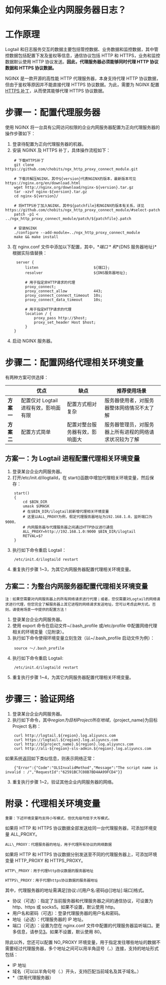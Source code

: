 # 如何采集企业内网服务器日志？

# 工作原理

Logtail 和日志服务交互的数据主要包括管控数据、业务数据和监控数据，其中管控数据包括配置下发及鉴权等信息，通信协议包括 HTTP 和 HTTPS，业务和监控数据默认使用 HTTP 协议发送。**因此，代理服务器必须能够同时代理 HTTP 协议数据和 HTTPS 协议数据。**

NGINX 是一款开源的高性能 HTTP 代理服务器，本身支持代理 HTTP 协议数据，但由于鉴权等原因并不能直接代理 HTTPS 协议数据。为此，需要为 NGINX 配置[HTTPS 补丁](https://github.com/chobits/ngx_http_proxy_connect_module)，从而使其能够代理 HTTPS 协议数据。

# 步骤一：配置代理服务器

使用 NGINX 将一台具有公网访问权限的企业内网服务器配置为正向代理服务器的操作步骤如下：

1.  登录待配置为正向代理服务器的机器。
2.  安装 NGINX 及 HTTPS 补丁，具体操作流程如下：

```
    # 下载HTTPS补丁
    git clone https://github.com/chobits/ngx_http_proxy_connect_module.git

    # 下载并解压NGINX，其中${version}代表NGINX的版本，最新版本可见https://nginx.org/en/download.html
    wget http://nginx.org/download/nginx-${version}.tar.gz
    tar -xzvf nginx-${version}.tar.gz
    cd nginx-${version}/

    # 将HTTPS补丁加入NGINX，其中${patchfile}和NGINX的版本有关系，详见https://github.com/chobits/ngx_http_proxy_connect_module/#select-patch
    patch -p1 < ../ngx_http_proxy_connect_module/patch/${patchfile}.patch

    # 安装NGINX
    ./configure --add-module=../ngx_http_proxy_connect_module
    make && make install
```

3.  在 nginx.conf 文件中添加以下配置，其中，*${端口}*和*${DNS 服务器地址}*根据实际值替换：

```
     server {
         listen                         ${端口};
         resolver                       ${DNS服务器地址};

         # 用于指定非HTTP请求的代理
         proxy_connect;
         proxy_connect_allow            443;
         proxy_connect_connect_timeout  10s;
         proxy_connect_data_timeout     10s;

         # 用于指定HTTP请求的代理
         location / {
             proxy_pass http://$host;
             proxy_set_header Host $host;
         }
    }
```

4.  启动 NGINX 服务器。

# 步骤二：配置网络代理相关环境变量

有两种方案可供选择：

|            | **优点**                              | **缺点**                       | **推荐使用场景**                                       |
| ---------- | ------------------------------------- | ------------------------------ | ------------------------------------------------------ |
| **方案一** | 配置仅对 Logtail 进程有效，影响面有限 | 配置方式相对复杂               | 服务器使用者，对服务器整体网络情况不太了解             |
| **方案二** | 配置方式简单                          | 配置对整台服务器有效，影响面大 | 服务器管理员，对服务器上所有进程的网络请求状况较为了解 |

## 方案一：为 Logtail 进程配置代理相关环境变量

1.  登录某台企业内网服务器。
2.  打开/etc/init.d/ilogtaild，在 start()函数中增加代理相关环境变量，然后保存：

```
    start()
    {
        cd $BIN_DIR
        umask $UMASK
        # 在$BIN_DIR/ilogtail前新增代理相关环境变量
        # 这里以ALL_PROXY为例，假定代理服务器地址为192.168.1.0，监听端口为9000，
        # 内网服务器与代理服务器之间通过HTTP协议进行通信
        ALL_PROXY=http://192.168.1.0:9000 $BIN_DIR/ilogtail
        RETVAL=$?
    }
```

3.  执行如下命令重启 Logtail：

```
    /etc/init.d/ilogtaild restart
```

4.  重复执行步骤 1~3，为其它内网服务器配置代理相关环境变量。

## 方案二：为整台内网服务器配置代理相关环境变量

```
注：如果您需要对内网服务器上的所有网络请求进行代理；或者，您仅需要对Logtail的网络请求进行代理，但您完全了解服务器上其它进程的网络请求发送地址，您可以考虑此种方式。否则，请使用场景一中提供的配置方法！
```

1.  登录某台企业内网服务器。
2.  使用 export 命令在启动文件~/.bash_profile 或/etc/profile 中配置网络代理相关的环境变量（见附录）。
3.  执行如下命令使得环境变量立刻生效（以~/.bash_profile 启动文件为例）：

```
    source ～/.bash_profile
```

4.  执行如下命令重启 Logtail:

```
    /etc/init.d/ilogtaild restart
```

5.  重复执行步骤 1~4，为其它内网服务器配置代理相关环境变量。

# 步骤三：验证网络

1.  登录某台企业内网服务器。
2.  执行如下命令，其中${region}为目标Project所在地域，${project_name}为目标 Project 名称：

```
    curl http://logtail.${region}.log.aliyuncs.com
    curl https://logtail.${region}.log.aliyuncs.com
    curl http://${project_name}.${region}.log.aliyuncs.com
    curl http://ali-${region}-sls-admin.${region}.log.aliyuncs.com
```

如果系统返回如下类似信息，则表示网络正常：

```
    {"Error":{"Code":"OLSInvalidMethod","Message":"The script name is invalid : /","RequestId":"62591BC7C08B7BD4AA99FCD4"}}
```

3.  重复执行步骤 1~2，验证其他企业内网服务器的网络。

# 附录：代理相关环境变量

```
重要：下述环境变量均支持小写模式，但优先级均低于大写模式。
```

如果将 HTTP 和 HTTPS 协议数据全部发送给同一台代理服务器，可添加环境变量 ALL_PROXY。

```
ALL\_PROXY：代理服务器的地址，用于代理所有协议的网络数据
```

如果将 HTTP 和 HTTPS 协议数据分别发送至不同的代理服务器上，可添加环境变量 HTTP_PROXY 和 HTTPS_PROXY。

```
HTTP\_PROXY：用于代理http协议数据的服务器地址

HTTPS\_PROXY：用于代理https协议数据的服务器地址
```

其中，代理服务器的地址需满足\[协议://\[用户名:密码@\]\]地址\[:端口\]格式。

- 协议（可选）：指定了当前服务器和代理服务器之间的通信协议，可设置为 http、https 或 socks5。如果不设置，默认使用 http。
- 用户名和密码（可选）：登录代理服务器的用户名和密码。
- 地址（必选）：代理服务器的 IP 地址。
- 端口（可选）：设置为您在 nginx.conf 文件中配置的代理服务器监听端口。更多信息，请参见[3](https://help.aliyun.com/document_detail/217488.html?spm=a2c4g.28958.0.i1#step-jub-u3t-gto)。如果不设置，默认使用 80。

除此以外，您还可以配置 NO_PROXY 环境变量，用于指定发往哪些地址的数据不需要经过代理服务器，多个地址之间可以用半角逗号（，）连接，支持的地址形式包括：

- IP 地址
- 域名（可以以半角句号（.）开头，支持匹配当前域名及其子域名。）
- \*（禁用代理服务器）
